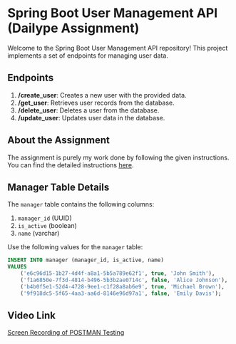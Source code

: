 # Spring Boot User Management API (Dailype Assignment)

Welcome to the Spring Boot User Management API repository! This project implements a set of endpoints for managing user data.

## Endpoints
1. **/create_user**: Creates a new user with the provided data.
2. **/get_user**: Retrieves user records from the database.
3. **/delete_user**: Deletes a user from the database.
4. **/update_user**: Updates user data in the database.

## About the Assignment

The assignment is purely my work done by following the given instructions. You can find the detailed instructions [here](https://gist.github.com/ashwin-dailype/b2f26c7f4ca37304c921b4ef582b75c3).

## Manager Table Details

The `manager` table contains the following columns:
1. `manager_id` (UUID)
2. `is_active` (boolean)
3. `name` (varchar)

Use the following values for the `manager` table:

```sql
INSERT INTO manager (manager_id, is_active, name)
VALUES 
    ('e6c96d15-1b27-4d4f-a8a1-5b5a789e62f1', true, 'John Smith'),
    ('f1a6850e-7f3d-4814-b496-5b3b2ae0714c', false, 'Alice Johnson'),
    ('b4b0f5e1-52d4-4728-9ee1-c1f28a8ab6e9', true, 'Michael Brown'),
    ('9f918dc5-5f65-4aa3-aa6d-8146e96d97a1', false, 'Emily Davis');
```
## Video Link

[Screen Recording of POSTMAN Testing](insert_video_link_here)
